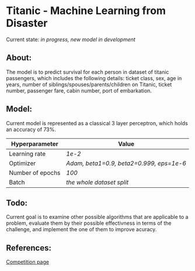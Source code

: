 # Titanic - Machine Learning from Disaster
Current state: *in progress, new model in development*
## About:
The model is to predict survival for each person in dataset of titanic passengers, which includes the following details: ticket class, sex, age in years, number of siblings/spouses/parents/children on Titanic, ticket number, passenger fare, cabin number, port of embarkation.
## Model:
Current model is represented as a classical 3 layer perceptron, which holds an accuracy of 73%.

Hyperparameter | Value
---|---
Learning rate | *1e-2*
Optimizer | *Adam, beta1=0.9, beta2=0.999, eps=1e-6*
Number of epochs | *100*
Batch | *the whole dataset split*
## Todo:
Current goal is to examine other possible algorithms that are applicable to a problem, evaluate them by their possible effectivness in terms of the challenge, and implement the one of them to improve acuracy.
## References:
[Competition page](https://www.kaggle.com/c/titanic/overview)
